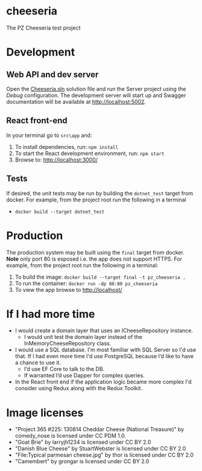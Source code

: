 # cheeseria
The PZ Cheeseria test project

# Development
## Web API and dev server
Open the [Cheeseria.sln](Cheeseria.sln) solution file and run the Server project using the *Debug* configuration. The development server will start up and Swagger documentation
will be available at [http://localhost:5002](http://localhost:5002).

## React front-end
In your terminal go to `src\app` and:
1. To install dependencies, run: `npm install`
1. To start the React development environment, run: `npm start`
1. Browse to: [http://localhost:3000/](http://localhost:3000/)

## Tests
If desired, the unit tests may be run by building the `dotnet_test` target from docker. For example, from the project root run the following in a terminal
- `docker build --target dotnet_test`

# Production
The production system may be built using the `final` target from docker. **Note** only port 80 is exposed i.e. the app does not support HTTPS.
For example, from the project root run the following in a terminal:
1. To build the image: `docker build --target final -t pz_cheeseria .`
1. To run the container: `docker run -dp 80:80 pz_cheeseria`
1. To view the app browse to [http://localhost/](http://localhost/)

# If I had more time
- I would create a domain layer that uses an ICheeseRepository instance.
    - I would unit test the domain layer instead of the InMemoryCheeseRepository class.
- I would use a SQL database. I'm most familiar with SQL Server so I'd use that. If I had even more time I'd use PostgreSQL because I’d like to have a chance to use it.
    - I’d use EF Core to talk to the DB.
    - If warranted I’d use Dapper for complex queries.
- In the React front end if the application logic became more complex I'd consider using Redux along with the Redux Toolkit.


# Image licenses
- "Project 365 #225: 130814 Cheddar Cheese (National Treasure)" by comedy_nose is licensed under CC PDM 1.0.
- "Goat Brie" by larryjh1234 is licensed under CC BY 2.0
- "Danish Blue Cheese" by StuartWebster is licensed under CC BY 2.0
- "File:Typical parmesan cheese.jpg" by thor is licensed under CC BY 2.0
- "Camembert" by grongar is licensed under CC BY 2.0